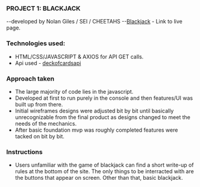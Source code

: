 ### PROJECT 1: BLACKJACK
--developed by Nolan Giles / SEI / CHEETAHS
--[Blackjack](blackjacknolan.surge.sh) - Link to live page.

### Technologies used:
- HTML/CSS/JAVASCRIPT & AXIOS for API GET calls.
- Api used - [deckofcardsapi](https://deckofcardsapi.com/)

### Approach taken
- The large majority of code lies in the javascript.
- Developed at first to run purely in the console and then features/UI was built up from there.
- Initial wireframes designs were adjusted bit by bit until basically unrecognizable from the final product as designs changed to meet the needs of the mechanics.
- After basic foundation mvp was roughly completed features were tacked on bit by bit.

### Instructions
- Users unfamiliar with the game of blackjack can find a short write-up of rules at the bottom of the site.  The only things to be interracted with are the buttons that appear on screen.  Other than that, basic blackjack.